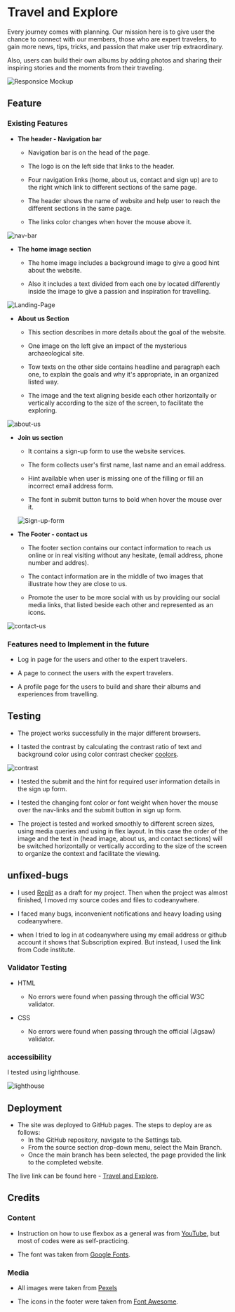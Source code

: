 # Travel and Explore

Every journey comes with planning. Our mission here is to give user the chance to connect with our members, those who are expert travelers, to gain more news, tips, tricks, and passion that make user trip extraordinary.

Also, users can build their own albums by adding photos and sharing their inspiring stories and the moments from their traveling.

![Responsice Mockup](assets/documentation/amiresponsive.png)

## Feature

### Existing Features

- __The header - Navigation bar__

  - Navigation bar is on the head of the page.
  
  - The logo is on the left side that links to the header.
  
  - Four navigation links (home, about us, contact and sign up) are to the right which link to different sections of the same page.
  
  - The header shows the name of website and help user to reach the different sections in the same page.
  
  - The links color changes when hover the mouse above it.
  
![nav-bar](assets/documentation/Nav-bar.png)

- __The home image section__

  - The home image includes a background image to give a good hint about the website.

  - Also it includes a text divided from each one by located differently inside the image to give a passion and inspiration for travelling.
  
![Landing-Page](assets/documentation/Landing-page-image.png)

- __About us Section__

  - This section describes in more details about the goal of the website.
  
  - One image on the left give an impact of the mysterious archaeological site.
  
  - Tow texts on the other side contains headline and paragraph each one, to explain the goals and why it's appropriate, in an organized listed way.
  
  - The image and the text aligning beside each other horizontally or vertically according to the size of the screen, to facilitate the exploring.

![about-us](assets/documentation/about-us.png)

- __Join us section__

  - It contains a sign-up form to use the website services.
  
  - The form collects user's first name, last name and an email address.
  
  - Hint available when user is missing one of the filling or fill an incorrect email address form.
  
  - The font in submit button turns to bold when hover the mouse over it.

  ![Sign-up-form](assets/documentation/sign-up-form.png)

- __The Footer - contact us__

  - The footer section contains our contact information to reach us online or in real visiting without any hesitate, (email address, phone number and addres).
  
  - The contact information are in the middle of two images that illustrate how they are close to us.
  
  - Promote the user to be more social with us by providing our social media links, that listed beside each other and represented as an icons.
  
![contact-us](assets/documentation/contact-us.png)

### Features need to Implement in the future

- Log in page for the users and other to the expert travelers.

- A page to connect the users with the expert travelers.

- A profile page for the users to build and share their albums and experiences from travelling.

## Testing

- The project works successfully in the major different browsers.

- I tasted the contrast by calculating the contrast ratio of text and background color using color contrast checker [coolors](https://coolors.co/contrast-checker/112a46-acc8e5).

![contrast](assets/documentation/contrast.png)

- I tested the submit and the hint for required user information details in the sign up form.

- I tested the changing font color or font weight when hover the mouse over the nav-links and the submit button in sign up form.
  
- The project is tested and worked smoothly to different screen sizes, using media queries and using in flex layout. In this case the order of the image and the text in (head image, about us, and contact sections) will be switched horizontally or vertically according to the size of the screen to organize the context and facilitate the viewing.

## unfixed-bugs

- I used [Replit](https://replit.com/) as a draft for my project. Then when the project was almost finished, I moved my source codes and files to codeanywhere.

- I faced many bugs, inconvenient notifications and heavy loading using codeanywhere.

- when I tried to log in at codeanywhere using my email address or github account it shows that Subscription expired. But instead, I used the link from Code institute.

### Validator Testing

- HTML
  - No errors were found when passing through the official W3C validator.
  
- CSS
  - No errors were found when passing through the official (Jigsaw) validator.

### accessibility

I tested using lighthouse.

![lighthouse](assets/documentation/lighthouse1.png)

## Deployment

- The site was deployed to GitHub pages. The steps to deploy are as follows:
  - In the GitHub repository, navigate to the Settings tab.
  - From the source section drop-down menu, select the Main Branch.
  - Once the main branch has been selected, the page provided the link to the completed website.

The live link can be found here - [Travel and Explore](https://ahmadalhindi.github.io/travel-and-explore/).

## Credits

### Content

- Instruction on how to use flexbox as a general was from [YouTube](https://www.youtube.com/), but most of codes were as self-practicing.

- The font was taken from [Google Fonts](https://fonts.google.com/).

### Media

- All images were taken from [Pexels](https://www.pexels.com/)
  
- The icons in the footer were taken from [Font Awesome](https://fontawesome.com/).